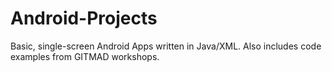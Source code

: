 # Android-Projects  
Basic, single-screen Android Apps written in Java/XML.
Also includes code examples from GITMAD workshops.
